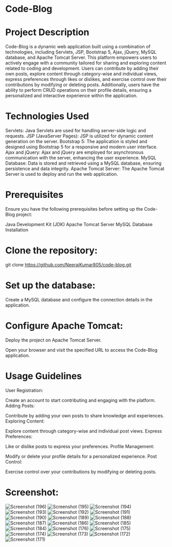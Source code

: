 # Code-Blog

# Project Description
Code-Blog is a dynamic web application built using a combination of technologies, including Servlets, JSP, Bootstrap 5, Ajax, jQuery, MySQL database, and Apache Tomcat Server. This platform empowers users to actively engage with a community tailored for sharing and exploring content related to coding and development. Users can contribute by adding their own posts, explore content through category-wise and individual views, express preferences through likes or dislikes, and exercise control over their contributions by modifying or deleting posts. Additionally, users have the ability to perform CRUD operations on their profile details, ensuring a personalized and interactive experience within the application.

# Technologies Used

Servlets: Java Servlets are used for handling server-side logic and requests.
JSP (JavaServer Pages): JSP is utilized for dynamic content generation on the server.
Bootstrap 5: The application is styled and designed using Bootstrap 5 for a responsive and modern user interface.
Ajax and jQuery: Ajax and jQuery are employed for asynchronous communication with the server, enhancing the user experience.
MySQL Database: Data is stored and retrieved using a MySQL database, ensuring persistence and data integrity.
Apache Tomcat Server: The Apache Tomcat Server is used to deploy and run the web application.

# Prerequisites
Ensure you have the following prerequisites before setting up the Code-Blog project:

Java Development Kit (JDK)
Apache Tomcat Server
MySQL Database
Installation

# Clone the repository:

git clone https://github.com/NeerajKumar805/code-blog.git

# Set up the database:

Create a MySQL database and configure the connection details in the application.

# Configure Apache Tomcat:

Deploy the project on Apache Tomcat Server.

Open your browser and visit the specified URL to access the Code-Blog application.

# Usage Guidelines

User Registration:

Create an account to start contributing and engaging with the platform.
Adding Posts:

Contribute by adding your own posts to share knowledge and experiences.
Exploring Content:

Explore content through category-wise and individual post views.
Express Preferences:

Like or dislike posts to express your preferences.
Profile Management:

Modify or delete your profile details for a personalized experience.
Post Control:

Exercise control over your contributions by modifying or deleting posts.

# Screenshot:

![Screenshot (196)](https://github.com/NeerajKumar805/Code-Blog/assets/69098331/29d6c1e7-8be6-4557-af55-f7d292daf973)
![Screenshot (195)](https://github.com/NeerajKumar805/Code-Blog/assets/69098331/79ac16bd-b844-4874-bc1d-f5812bfc165c)
![Screenshot (194)](https://github.com/NeerajKumar805/Code-Blog/assets/69098331/a1557b9c-2809-4a29-9303-16ebce178090)
![Screenshot (193)](https://github.com/NeerajKumar805/Code-Blog/assets/69098331/bda1556c-f288-40d5-abd8-035959c899f3)
![Screenshot (192)](https://github.com/NeerajKumar805/Code-Blog/assets/69098331/7478649a-c0e5-49d6-9dcc-77fab4ee9f72)
![Screenshot (191)](https://github.com/NeerajKumar805/Code-Blog/assets/69098331/45408d81-390f-449a-ad63-05c29f44bdb9)
![Screenshot (190)](https://github.com/NeerajKumar805/Code-Blog/assets/69098331/938e7d68-d3a0-4b77-a0ae-4e6f5ed464ee)
![Screenshot (189)](https://github.com/NeerajKumar805/Code-Blog/assets/69098331/70bd8c5b-3764-46d6-a9c4-d374400abfe6)
![Screenshot (188)](https://github.com/NeerajKumar805/Code-Blog/assets/69098331/fa06dc9f-6a24-4b92-9ba8-d30a98e043c1)
![Screenshot (187)](https://github.com/NeerajKumar805/Code-Blog/assets/69098331/283aba70-4ef4-4fa4-b69a-375f64950a5c)
![Screenshot (186)](https://github.com/NeerajKumar805/Code-Blog/assets/69098331/f7ff7bd8-9714-4531-9c66-c09c9810776a)
![Screenshot (185)](https://github.com/NeerajKumar805/Code-Blog/assets/69098331/35abbd81-fd68-4af9-a494-0ab96cb596b7)
![Screenshot (184)](https://github.com/NeerajKumar805/Code-Blog/assets/69098331/58000541-b354-4dca-916a-eda557305b47)
![Screenshot (176)](https://github.com/NeerajKumar805/Code-Blog/assets/69098331/66a52c5c-4159-403d-ac92-e6c98bbb90e4)
![Screenshot (175)](https://github.com/NeerajKumar805/Code-Blog/assets/69098331/05315ae0-83c8-4ec0-86f4-786ced45a072)
![Screenshot (174)](https://github.com/NeerajKumar805/Code-Blog/assets/69098331/dd1d47b3-7c44-49af-b8ad-7c6474bcdd72)
![Screenshot (173)](https://github.com/NeerajKumar805/Code-Blog/assets/69098331/afd4ee82-3704-484e-a008-4175aee98002)
![Screenshot (172)](https://github.com/NeerajKumar805/Code-Blog/assets/69098331/11de7569-146a-481e-8180-70ff9f59898f)
![Screenshot (171)](https://github.com/NeerajKumar805/Code-Blog/assets/69098331/1fee33b2-3173-4738-b25a-78029d79ac99)
